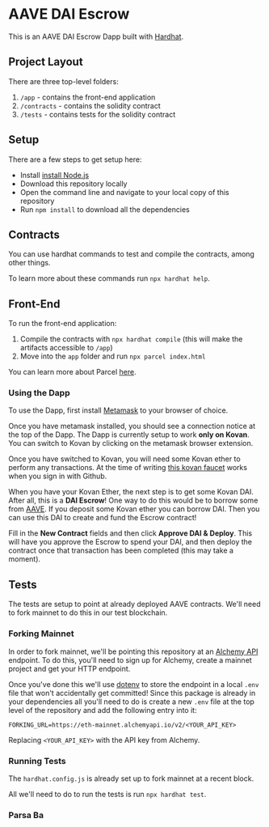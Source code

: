 # AAVE DAI Escrow

This is an AAVE DAI Escrow Dapp built with [Hardhat](https://hardhat.org/).

## Project Layout

There are three top-level folders:

1. `/app` - contains the front-end application
2. `/contracts` - contains the solidity contract
3. `/tests` - contains tests for the solidity contract

## Setup

There are a few steps to get setup here:

 - Install [install Node.js](https://nodejs.org/en/)
 - Download this repository locally
 - Open the command line and navigate to your local copy of this repository
 - Run `npm install` to download all the dependencies

## Contracts

You can use hardhat commands to test and compile the contracts, among other things.

To learn more about these commands run `npx hardhat help`.

## Front-End

To run the front-end application:

1. Compile the contracts with `npx hardhat compile` (this will make the artifacts accessible to `/app`)
2. Move into the `app` folder and run `npx parcel index.html`

You can learn more about Parcel [here](https://parceljs.org/).

### Using the Dapp

To use the Dapp, first install [Metamask](metamask.io) to your browser of choice.

Once you have metamask installed, you should see a connection notice at the top of the Dapp. The Dapp is currently setup to work **only on Kovan**. You can switch to Kovan by clicking on the metamask browser extension.

Once you have switched to Kovan, you will need some Kovan ether to perform any transactions. At the time of writing [this kovan faucet](https://faucet.kovan.network/) works when you sign in with Github.

When you have your Kovan Ether, the next step is to get some Kovan DAI. After all, this is a **DAI Escrow**! One way to do this would be to borrow some from [AAVE](https://testnet.aave.com/dashboard). If you deposit some Kovan ether you can borrow DAI. Then you can use this DAI to create and fund the Escrow contract!

Fill in the **New Contract** fields and then click **Approve DAI & Deploy**. This will have you approve the Escrow to spend your DAI, and then deploy the contract once that transaction has been completed (this may take a moment).

## Tests

The tests are setup to point at already deployed AAVE contracts. We'll need to fork mainnet to do this in our test blockchain.

### Forking Mainnet

In order to fork mainnet, we'll be pointing this repository at an [Alchemy API](https://alchemyapi.io/) endpoint. To do this, you'll need to sign up for Alchemy, create a mainnet project and get your HTTP endpoint.

Once you've done this we'll use [dotenv](https://www.npmjs.com/package/dotenv) to store the endpoint in a local `.env` file that won't accidentally get committed! Since this package is already in your dependencies all you'll need to do is create a new `.env` file at the top level of the repository and add the following entry into it:

```
FORKING_URL=https://eth-mainnet.alchemyapi.io/v2/<YOUR_API_KEY>
```

Replacing `<YOUR_API_KEY>` with the API key from Alchemy.

### Running Tests

The `hardhat.config.js` is already set up to fork mainnet at a recent block.

All we'll need to do to run the tests is run `npx hardhat test`.

### Parsa Ba